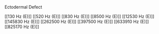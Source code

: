 Ectodermal Defect

[[130 Hz (E)]]
[[520 Hz (E)]]
[[830 Hz (E)]]
[[8500 Hz (E)]]
[[12530 Hz (E)]]
[[145830 Hz (E)]]
[[262500 Hz (E)]]
[[397500 Hz (E)]]
[[633910 Hz (E)]]
[[825170 Hz (E)]]